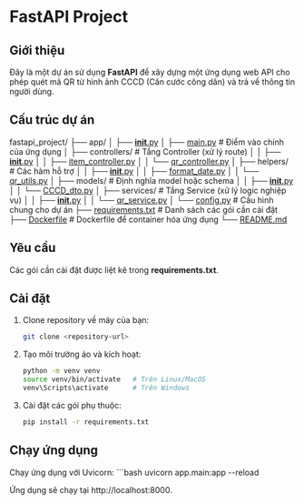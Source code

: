 # FastAPI Project

## Giới thiệu

Đây là một dự án sử dụng **FastAPI** để xây dựng một ứng dụng web API cho phép quét mã QR từ hình ảnh CCCD (Căn cước công dân) và trả về thông tin người dùng.

## Cấu trúc dự án
fastapi_project/
├── app/
│   ├── [__init__.py](app/__init__.py)
│   ├── [main.py](app/main.py)                # Điểm vào chính của ứng dụng
│   ├── controllers/           # Tầng Controller (xử lý route)
│   │   ├── [__init__.py](app/controllers/__init__.py)
│   │   ├── [item_controller.py](app/controllers/item_controller.py)
│   │   └── [qr_controller.py](app/controllers/qr_controller.py)
│   ├── helpers/               # Các hàm hỗ trợ
│   │   ├── [__init__.py](app/helpers/__init__.py)
│   │   ├── [format_date.py](app/helpers/format_date.py)
│   │   └── [qr_utils.py](app/helpers/qr_utils.py)
│   ├── models/                # Định nghĩa model hoặc schema
│   │   ├── [__init__.py](app/models/__init__.py)
│   │   └── [CCCD_dto.py](app/models/CCCD_dto.py)
│   ├── services/              # Tầng Service (xử lý logic nghiệp vụ)
│   │   ├── [__init__.py](app/services/__init__.py)
│   │   └── [qr_service.py](app/services/qr_service.py)
│   └── [config.py](app/config.py)              # Cấu hình chung cho dự án
├── [requirements.txt](requirements.txt)           # Danh sách các gói cần cài đặt
├── [Dockerfile](Dockerfile)               # Dockerfile để container hóa ứng dụng
└── [README.md](README.md)

## Yêu cầu

Các gói cần cài đặt được liệt kê trong **requirements.txt**.

## Cài đặt

1. Clone repository về máy của bạn:
   ```bash
   git clone <repository-url>

2. Tạo môi trường ảo và kích hoạt:
    ```bash
    python -m venv venv
    source venv/bin/activate   # Trên Linux/MacOS
    venv\Scripts\activate      # Trên Windows

3. Cài đặt các gói phụ thuộc:
    ```bash
    pip install -r requirements.txt

## Chạy ứng dụng

Chạy ứng dụng với Uvicorn:
    ```bash
    uvicorn app.main:app --reload

Ứng dụng sẽ chạy tại http://localhost:8000.
